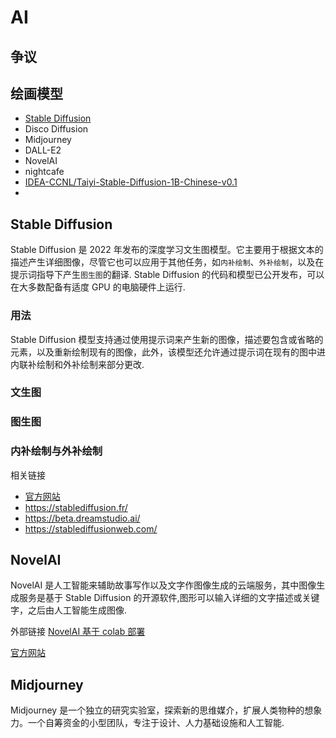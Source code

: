 # AI

## 争议

## 绘画模型

- [Stable Diffusion]()
- Disco Diffusion
- Midjourney
- DALL-E2
- NovelAI
- nightcafe
- [IDEA-CCNL/Taiyi-Stable-Diffusion-1B-Chinese-v0.1](https://huggingface.co/IDEA-CCNL/Taiyi-Stable-Diffusion-1B-Chinese-v0.1)
-

## Stable Diffusion

Stable Diffusion 是 2022 年发布的深度学习文生图模型。它主要用于根据文本的描述产生详细图像，尽管它也可以应用于其他任务，如`内补绘制`、`外补绘制`，以及在提示词指导下产生`图生图`的翻译.
Stable Diffusion 的代码和模型已公开发布，可以在大多数配备有适度 GPU 的电脑硬件上运行.

### 用法

Stable Diffusion 模型支持通过使用提示词来产生新的图像，描述要包含或省略的元素，以及重新绘制现有的图像，此外，该模型还允许通过提示词在现有的图中进内联补绘制和外补绘制来部分更改.

### 文生图

### 图生图

### 内补绘制与外补绘制

相关链接

- [官方网站](https://stability.ai/)
- https://stablediffusion.fr/
- https://beta.dreamstudio.ai/
- https://stablediffusionweb.com/

## NovelAI

NovelAI 是人工智能来辅助故事写作以及文字作图像生成的云端服务，其中图像生成服务是基于 Stable Diffusion 的开源软件,图形可以输入详细的文字描述或关键字，之后由人工智能生成图像.

外部链接
[NovelAI 基于 colab 部署](https://colab.research.google.com/drive/1X-62QjZJpZ5Ewo3w6xr9D23Tu90udvQI#scrollTo=OpwFjWQFaGVR)

[官方网站](https://novelai.net/)

## Midjourney

Midjourney 是一个独立的研究实验室，探索新的思维媒介，扩展人类物种的想象力。一个自筹资金的小型团队，专注于设计、人力基础设施和人工智能.
